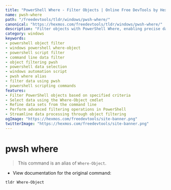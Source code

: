 ```yaml
---
title: "PowerShell Where - Filter Objects | Online Free DevTools by Hexmos"
name: pwsh-where
path: "/freedevtools/tldr/windows/pwsh-where/"
canonical: "https://hexmos.com/freedevtools/tldr/windows/pwsh-where/"
description: "Filter objects with PowerShell Where, enabling precise data selection. Streamline your Windows PowerShell scripting. Free online tool, no registration required."
category: windows
keywords:
- powershell object filter
- windows powershell where-object
- powershell script filter
- command line data filter
- object filtering pwsh
- powershell data selection
- windows automation script
- pwsh where alias
- filter data using pwsh
- powershell scripting commands
features:
- Filter PowerShell objects based on specified criteria
- Select data using the Where-Object cmdlet
- Refine data sets from the command line
- Perform advanced filtering operations in PowerShell
- Streamline data processing through object filtering
ogImage: "https://hexmos.com/freedevtools/site-banner.png"
twitterImage: "https://hexmos.com/freedevtools/site-banner.png"
---
```


# pwsh where

> This command is an alias of `Where-Object`.

- View documentation for the original command:

`tldr Where-Object`
